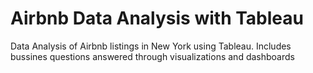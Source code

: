 # Airbnb Data Analysis with Tableau
Data Analysis of Airbnb listings in New York using Tableau. Includes bussines questions answered through visualizations and dashboards
